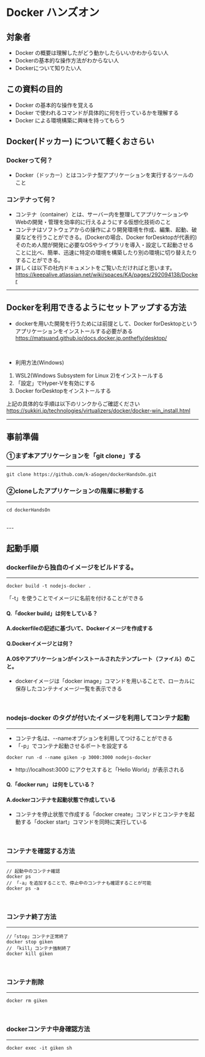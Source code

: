 # Docker ハンズオン
## 対象者
* Docker の概要は理解したがどう動かしたらいいかわからない人
* Dockerの基本的な操作方法がわからない人
* Dockerについて知りたい人

## この資料の目的
* Docker の基本的な操作を覚える
* Docker で使われるコマンドが具体的に何を行っているかを理解する
* Docker による環境構築に興味を持ってもらう

## Docker(ドッカー) について軽くおさらい

### Dockerって何？
* Docker（ドッカー）とはコンテナ型アプリケーションを実行するツールのこと
### コンテナって何？
- コンテナ（container）とは、サーバー内を整理してアプリケーションやWebの開発・管理を効率的に行えるようにする仮想化技術のこと
- コンテナはソフトウェアからの操作により開発環境を作成、編集、起動、破棄などを行うことができる。(Dockerの場合、Docker forDesktopが代表的)<br>
そのため人間が開発に必要なOSやライブラリを導入・設定して起動させることに比べ、簡単、迅速に特定の環境を構築したり別の環境に切り替えたりすることができる。
- 詳しくは以下の社内ドキュメントをご覧いただければと思います。<br>
https://keepalive.atlassian.net/wiki/spaces/KA/pages/292094138/Docker

---
## Dockerを利用できるようにセットアップする方法

- dockerを用いた開発を行うためには前提として、Docker forDesktopというアプリケーションをインストールする必要がある<br>
https://matsuand.github.io/docs.docker.jp.onthefly/desktop/
<br>

- 利用方法(Windows)
1. WSL2(Windows Subsystem for Linux 2)をインストールする
2. 「設定」でHyper-Vを有効にする
3. Docker forDesktopをインストールする

上記の具体的な手順は以下のリンクからご確認ください
<br>
https://sukkiri.jp/technologies/virtualizers/docker/docker-win_install.html

---

## 事前準備

### ①まず本アプリケーションを「git clone」する
---
```
git clone https://github.com/k-aSogen/dockerHandsOn.git
```
### ②cloneしたアプリケーションの階層に移動する
---
```
cd dockerHandsOn
```
<br>
---

## 起動手順

###  dockerfileから独自のイメージをビルドする。
---
```
docker build -t nodejs-docker .
```
「-t」を使うことでイメージに名前を付けることができる
<br>

#### Q.「docker build」は何をしている？
#### A.dockerfileの記述に基づいて、Dockerイメージを作成する

#### Q.Dockerイメージとは何？
#### A.OSやアプリケーションがインストールされたテンプレート（ファイル）のこと。
- dockerイメージは「docker image」コマンドを用いることで、ローカルに保存したコンテナイメージ一覧を表示できる
<br>


### nodejs-docker のタグが付いたイメージを利用してコンテナ起動
---
- コンテナ名は、--nameオプションを利用してつけることができる
- 「-p」でコンテナ起動させるポートを設定する
```
docker run -d --name giken -p 3000:3000 nodejs-docker
```
- http://localhost:3000 にアクセスすると「Hello World」が表示される

#### Q.「docker run」 は何をしている？
#### A.dockerコンテナを起動状態で作成している
- コンテナを停止状態で作成する「docker create」コマンドとコンテナを起動する「docker start」コマンドを同時に実行している
<br>

### コンテナを確認する方法
---
```
// 起動中のコンテナ確認
docker ps
// 「-a」を追加することで、停止中のコンテナも確認することが可能
docker ps -a
```
<br>

### コンテナ終了方法
---
```
//「stop」コンテナ正常終了
docker stop giken
// 「kill」コンテナ強制終了
docker kill giken
```
<br>

### コンテナ削除
---
```
docker rm giken
```
<br>

### dockerコンテナ中身確認方法
---
```
docker exec -it giken sh
```

